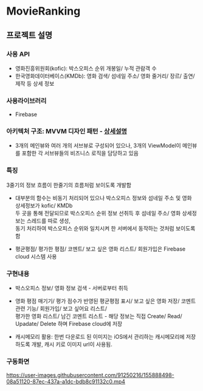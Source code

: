 # MovieRanking

## 프로젝트 설명

### 사용 API
- 영화진흥위원회(kofic): 박스오피스 순위 개봉일/ 누적 관람객 수
- 한국영화데이터베이스(KMDb): 영화 검색/ 섬네일 주소/ 영화 줄거리/ 장르/ 출연/ 제작 등 상세 정보

### 사용라이브러리
- Firebase

### 아키텍처 구조: MVVM 디자인 패턴 - [상세설명](https://github.com/Suhyoung-Eo/RxSwift_MVVM)
- 3개의 메인뷰와 여러 개의 서브뷰로 구성되어 있으나, 3개의 ViewModel이 메인뷰를 포함한 각 서브뷰들의 비즈니스 로직을 담당하고 있음

### 특징 
3줄기의 정보 흐름이 한줄기의 흐름처럼 보이도록 개발함

- 대부분의 함수는 비동기 처리되어 있으나 박스오피스 정보와 섬네일 주소 및 영화 상세정보가 kofic/ KMDb   
  두 곳을 통해 전달되므로 박스오피스 순위 정보 선취득 후 섬네일 주소/ 영화 상세정보는 스레드를 따로 생성,   
  동기 처리하여 박스오피스 순위와 일치시켜 한 서버에서 동작하는 것처럼 보이도록 함

- 평균평점/ 평가한 평점/ 코멘트/ 보고 싶은 영화 리스트/ 회원가입은 Firebase cloud 시스템 사용


### 구현내용 
- 박스오피스 정보/ 영화 정보 검색 - 서버로부터 취득

- 영화 평점 매기기/ 평가 점수가 반영된 평균평점 표시/ 보고 싶은 영화 저장/ 코멘트 관련 기능/ 회원가입/ 보고 싶어요 리스트/   
  평가한 영화 리스트/ 남긴 코멘트 리스트 - 해당 정보는 직접 Create/ Read/ Upadate/ Delete 하며 Firebase cloud에 저장

- 캐시메모리 활용: 한번 다운로드 된 이미지는 iOS에서 관리하는 캐시메모리에 저장하도록 개발, 캐시 키로 이미지 url이 사용됨.

### 구동화면

https://user-images.githubusercontent.com/91250216/155888498-08a51120-87ec-437a-a1dc-bdb8c91132c0.mp4

